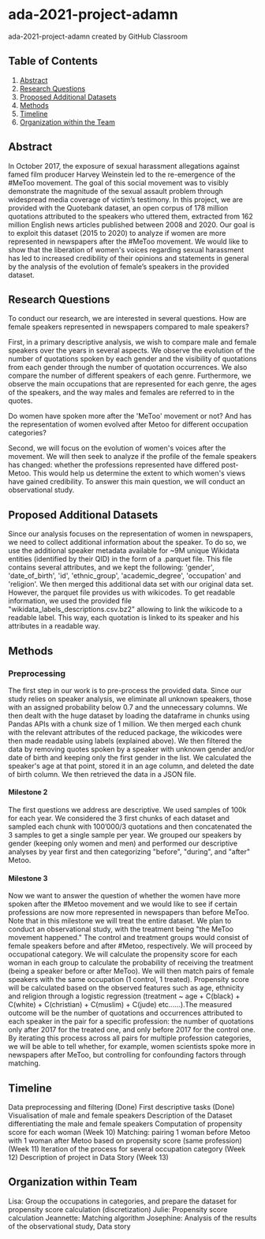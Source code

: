# ada-2021-project-adamn
ada-2021-project-adamn created by GitHub Classroom
## Table of Contents
1. [Abstract](#abstract)
2. [Research Questions](#research-questions)
3. [Proposed Additional Datasets](#proposed-additional-datasets)
4. [Methods](#methods)
5. [Timeline](#timeline)
6. [Organization within the Team](#organization-within-team)

## Abstract
In October 2017, the exposure of sexual harassment allegations against famed film producer Harvey Weinstein led to the re-emergence of the #MeToo movement. The goal of this social movement was to visibly demonstrate the magnitude of the sexual assault problem through widespread media coverage of victim’s testimony. In this project, we are provided with the Quotebank dataset, an open corpus of 178 million quotations attributed to the speakers who uttered them, extracted from 162 million English news articles published between 2008 and 2020. Our goal is to exploit this dataset (2015 to 2020) to analyze if women are more represented in newspapers after the #MeToo movement. We would like to show that the liberation of women's voices regarding sexual harassment has led to increased credibility of their opinions and statements in general by the analysis of the evolution of female’s speakers in the provided dataset.

## Research Questions
To conduct our research, we are interested in several questions.
How are female speakers represented in newspapers compared to male speakers? 

First, in a primary descriptive analysis, we wish to compare male and female speakers over the years in several aspects. We observe the evolution of the number of quotations spoken by each gender and the visibility of quotations from each gender through the number of quotation occurrences.  We also compare the number of different speakers of each genre. Furthermore, we observe the main occupations that are represented for each genre, the ages of the speakers, and the way males and females are referred to in the quotes.

Do women have spoken more after the 'MeToo' movement or not? And has the representation of women evolved after Metoo for different occupation categories?

Second, we will focus on the evolution of women's voices after the movement. We will then seek to analyze if the profile of the female speakers has changed: whether the professions represented have differed post-Metoo. This would help us determine the extent to which women's views have gained credibility. To answer this main question, we will conduct an observational study.


## Proposed Additional Datasets
Since our analysis focuses on the representation of women in newspapers, we need to collect additional information about the speaker. To do so, we use the additional speaker metadata available for ~9M unique Wikidata entities (identified by their QID) in the form of a .parquet file. This file contains several attributes, and we kept the following: 'gender', 'date_of_birth', 'id', 'ethnic_group', 'academic_degree', 'occupation' and 'religion'. We then merged this additional data set with our original data set. However, the parquet file provides us with wikicodes. To get readable information, we used the provided file "wikidata_labels_descriptions.csv.bz2" allowing to link the wikicode to a readable label. This way, each quotation is linked to its speaker and his attributes in a readable way.

## Methods
### Preprocessing
The first step in our work is to pre-process the provided data. Since our study relies on speaker analysis, we eliminate all unknown speakers, those with an assigned probability below 0.7 and the unnecessary columns. We then dealt with the huge dataset by loading the dataframe in chunks using Pandas APIs with a chunk size of 1 million. We then merged each chunk with the relevant attributes of the reduced package, the wikicodes were then made readable using labels (explained above). We then filtered the data by removing quotes spoken by a speaker with unknown gender and/or date of birth and keeping only the first gender in the list. We calculated the speaker's age at that point, stored it in an age column, and deleted the date of birth column. We then retrieved the data in a JSON file. 
#### Milestone 2
The first questions we address are descriptive. We used samples of 100k for each year. We considered the 3 first chunks of each dataset and sampled each chunk with 100’000/3 quotations and then concatenated the 3 samples to get a single sample per year. We grouped our speakers by gender (keeping only women and men) and performed our descriptive analyses by year first and then categorizing "before", "during", and "after" Metoo.
#### Milestone 3
Now we want to answer the question of whether the women have more spoken after the #Metoo movement  and we would like to see if certain professions are now more represented in newspapers than before MeToo. Note that in this milestone we will treat the entire dataset. 
We plan to conduct an observational study, with the treatment being "the MeToo movement happened." The control and treatment groups would consist of female speakers before and after #Metoo, respectively.
We will proceed by occupational category. We will calculate the propensity score for each woman in each group to calculate the probability of receiving the treatment (being a speaker before or after MeToo). We will then match pairs of female speakers with the same occupation (1 control, 1 treated). Propensity score will be calculated based on the observed features such as age, ethnicity and religion through a logistic regression (treatment ~ age + C(black) + C(white) + C(christian) + C(muslim) + C(jude) etc......).The measured outcome will be the number of quotations and occurrences attributed to each speaker in the pair for a specific profession: the number of quotations only after 2017 for the treated one, and only before 2017 for the control one. By iterating this process across all pairs for multiple profession categories, we will be able to tell whether, for example, women scientists spoke more in newspapers after MeToo, but controlling for confounding factors through matching.

## Timeline
Data preprocessing and filtering (Done) 
First descriptive tasks (Done)
Visualisation of male and female speakers 
Description of the Dataset differentiating the male and female speakers
Computation of propensity score for each woman (Week 10)
Matching: pairing 1 woman before Metoo with 1 woman after Metoo based on propensity score (same profession) (Week 11)
Iteration of the process for several occupation category (Week 12)
Description of project in Data Story (Week 13)

## Organization within Team
Lisa: Group the occupations in categories, and prepare the dataset for propensity score calculation (discretization)
Julie: Propensity score calculation
Jeannette: Matching algorithm 
Josephine: Analysis of the results of the observational study, Data story
